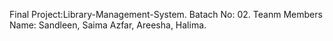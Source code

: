 Final Project:Library-Management-System.
Batach No: 02.
Teanm Members Name: Sandleen, Saima Azfar, Areesha, Halima.



